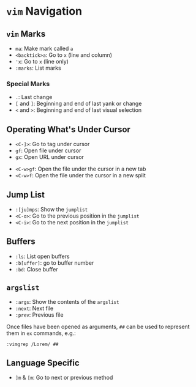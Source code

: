 # `vim` Navigation

## `vim` Marks

- `ma`: Make mark called `a`
- `<backtick>a`: Go to `x` (line and column)
- `'x`: Go to `x` (line only)
- `:marks`: List marks

### Special Marks

- `.`: Last change
- `[` and `]`: Beginning and end of last yank or change
- `<` and `>`: Beginning and end of last visual selection

## Operating What's Under Cursor

* `<C-]>`: Go to tag under cursor
* `gf`: Open file under cursor
* `gx`: Open URL under cursor
- `<C-w>gf`:  Open the file under the cursor in a new tab
- `<C-w>f`:  Open the file under the cursor in a new split

## Jump List

- `:[ju]mps`: Show the `jumplist`
- `<C-o>`: Go to the previous position in the `jumplist`
- `<C-i>`: Go to the next position in the `jumplist`

## Buffers

- `:ls`: List open buffers
- `:b[uffer]`: go to buffer number 
- `:bd`: Close buffer

## `argslist`

- `:args`: Show the contents of the `argslist`
- `:next`: Next file
- `:prev`: Previous file

Once files have been opened as arguments, `##` can be used to represent them in `ex` commands, e.g.:

	:vimgrep /Lorem/ ##

## Language Specific

* `]m` & `[m`: Go to next or previous method
